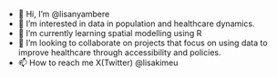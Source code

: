 - 👋 Hi, I’m @lisanyambere
- 👀 I’m interested in data in population and healthcare dynamics.
- 🌱 I’m currently learning spatial modelling using R
- 💞️ I’m looking to collaborate on projects that focus on using data to improve healthcare through accessibility and policies.
- 📫 How to reach me X(Twitter) @lisakimeu

<!---
lisanyambere/lisanyambere is a ✨ special ✨ repository because its `README.md` (this file) appears on your GitHub profile.
You can click the Preview link to take a look at your changes.
--->

